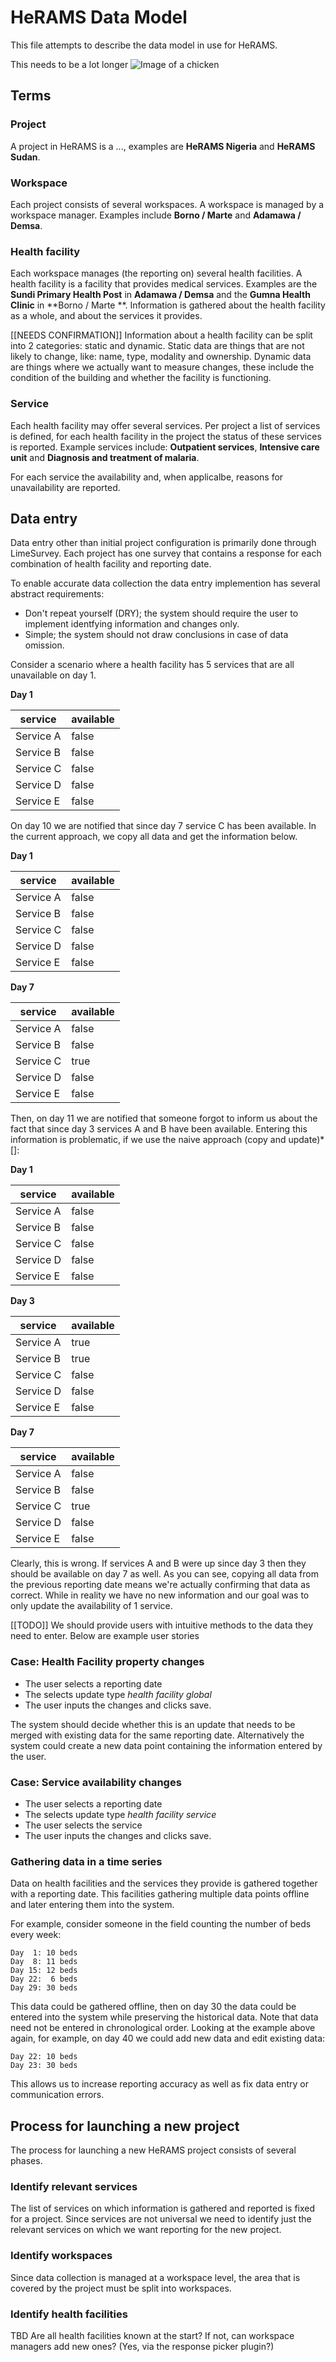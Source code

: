 # HeRAMS Data Model

This file attempts to describe the data model in use for HeRAMS.

This needs to be a lot longer
![Image of a chicken](https://previews.123rf.com/images/memoangeles/memoangeles1410/memoangeles141000013/32555963-cartoon-chicken-illustration.jpg)



## Terms

### Project
A project in HeRAMS is a ..., examples are **HeRAMS Nigeria** and **HeRAMS Sudan**.

### Workspace
Each project consists of several workspaces.
A workspace is managed by a workspace manager.
Examples include **Borno / Marte** and **Adamawa / Demsa**.

### Health facility
Each workspace manages (the reporting on) several health facilities.
A health facility is a facility that provides medical services.
Examples are the **Sundi Primary Health Post** in **Adamawa / Demsa** and the **Gumna Health Clinic** in **Borno / Marte **.
Information is gathered about the health facility as a whole, and about the services it provides.

[[NEEDS CONFIRMATION]]
Information about a health facility can be split into 2 categories: static and dynamic.
Static data are things that are not likely to change, like: name, type, modality and ownership.
Dynamic data are things where we actually want to measure changes, these include the condition of the building and whether the facility is functioning.

### Service
Each health facility may offer several services.
Per project a list of services is defined, for each health facility in the project the status of these services is reported.
Example services include: **Outpatient services**, **Intensive care unit** and **Diagnosis and treatment of malaria**.

For each service the availability and, when applicalbe, reasons for unavailability are reported.

## Data entry
Data entry other than initial project configuration is primarily done through LimeSurvey.
Each project has one survey that contains a response for each combination of health facility and reporting date.

To enable accurate data collection the data entry implemention has several abstract requirements:
- Don't repeat yourself (DRY); the system should require the user to implement identfying information and changes only.
- Simple; the system should not draw conclusions in case of data omission.

Consider a scenario where a health facility has 5 services that are all unavailable on day 1.

**Day 1**

| service | available |
| ------- | --------- |
| Service A | false |
| Service B | false |
| Service C | false |
| Service D | false |
| Service E | false |

On day 10 we are notified that since day 7 service C has been available.
In the current approach, we copy all data and get the information below.

**Day 1**

| service | available |
| ------- | --------- |
| Service A | false |
| Service B | false |
| Service C | false |
| Service D | false |
| Service E | false |

**Day 7**

| service | available |
| ------- | --------- |
| Service A | false |
| Service B | false |
| Service C | true  |
| Service D | false |
| Service E | false |


Then, on day 11 we are notified that someone forgot to inform us about
the fact that since day 3 services A and B have been available.
Entering this information is problematic, if we use the naive approach (copy and update)*[]:

**Day 1**

| service | available |
| ------- | --------- |
| Service A | false |
| Service B | false |
| Service C | false |
| Service D | false |
| Service E | false |

**Day 3**

| service | available |
| ------- | --------- |
| Service A | true  |
| Service B | true  |
| Service C | false |
| Service D | false |
| Service E | false |

**Day 7**

| service | available |
| ------- | --------- |
| Service A | false |
| Service B | false |
| Service C | true  |
| Service D | false |
| Service E | false |

Clearly, this is wrong. If services A and B were up since day 3 then
they should be available on day 7 as well.
As you can see, copying all data from the previous reporting date means
we're actually confirming that data as correct. While in reality we have
no new information and our goal was to only update the availability of 1 service.


[[TODO]] We should provide users with intuitive methods to the data they need to enter.
Below are example user stories

### Case: Health Facility property changes
- The user selects a reporting date
- The selects update type *health facility global*
- The user inputs the changes and clicks save.

The system should decide whether this is an update that needs to be merged with existing data for the same reporting date.
Alternatively the system could create a new data point containing the information entered by the user.

### Case: Service availability changes
- The user selects a reporting date
- The selects update type *health facility service*
- The user selects the service
- The user inputs the changes and clicks save.

### Gathering data in a time series
Data on health facilities and the services they provide is gathered together with a reporting date.
This facilities gathering multiple data points offline and later entering them into the system.

For example, consider someone in the field counting the number of beds every week:
```
Day  1: 10 beds
Day  8: 11 beds
Day 15: 12 beds
Day 22:  6 beds
Day 29: 30 beds
```

This data could be gathered offline, then on day 30 the data could be entered into the system while preserving the historical data.
Note that data need not be entered in chronological order.
Looking at the example above again, for example, on day 40 we could add new data and edit existing data:
```
Day 22: 10 beds
Day 23: 30 beds
```

This allows us to increase reporting accuracy as well as fix data entry or communication errors.


## Process for launching a new project
The process for launching a new HeRAMS project consists of several phases.

### Identify relevant services
The list of services on which information is gathered and reported is fixed for a project.
Since services are not universal we need to identify just the relevant services on which we want reporting for the new project.

### Identify workspaces
Since data collection is managed at a workspace level, the area that is covered by the project must be split into workspaces.

### Identify health facilities
TBD
Are all health facilities known at the start?
If not, can workspace managers add new ones? (Yes, via the response picker plugin?)


